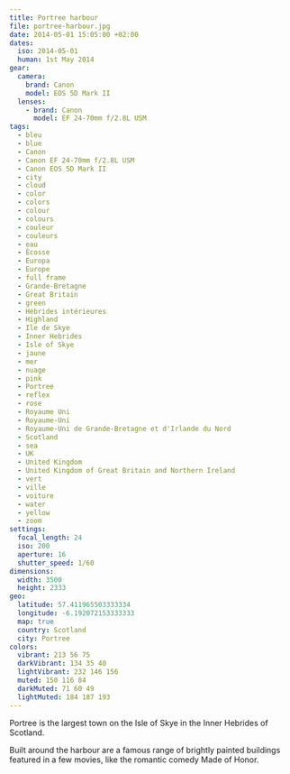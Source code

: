 ```yaml
---
title: Portree harbour
file: portree-harbour.jpg
date: 2014-05-01 15:05:00 +02:00
dates:
  iso: 2014-05-01
  human: 1st May 2014
gear:
  camera:
    brand: Canon
    model: EOS 5D Mark II
  lenses:
    - brand: Canon
      model: EF 24-70mm f/2.8L USM
tags:
  - bleu
  - blue
  - Canon
  - Canon EF 24-70mm f/2.8L USM
  - Canon EOS 5D Mark II
  - city
  - cloud
  - color
  - colors
  - colour
  - colours
  - couleur
  - couleurs
  - eau
  - Écosse
  - Europa
  - Europe
  - full frame
  - Grande-Bretagne
  - Great Britain
  - green
  - Hébrides intérieures
  - Highland
  - Ile de Skye
  - Inner Hebrides
  - Isle of Skye
  - jaune
  - mer
  - nuage
  - pink
  - Portree
  - reflex
  - rose
  - Royaume Uni
  - Royaume-Uni
  - Royaume-Uni de Grande-Bretagne et d'Irlande du Nord
  - Scotland
  - sea
  - UK
  - United Kingdom
  - United Kingdom of Great Britain and Northern Ireland
  - vert
  - ville
  - voiture
  - water
  - yellow
  - zoom
settings:
  focal_length: 24
  iso: 200
  aperture: 16
  shutter_speed: 1/60
dimensions:
  width: 3500
  height: 2333
geo:
  latitude: 57.411965503333334
  longitude: -6.192072153333333
  map: true
  country: Scotland
  city: Portree
colors:
  vibrant: 213 56 75
  darkVibrant: 134 35 40
  lightVibrant: 232 146 156
  muted: 150 116 84
  darkMuted: 71 60 49
  lightMuted: 184 187 193
---
```


Portree is the largest town on the Isle of Skye in the Inner Hebrides of Scotland.

Built around the harbour are a famous range of brightly painted buildings featured in a few movies, like the romantic comedy Made of Honor.
